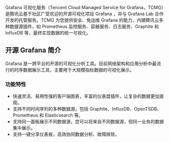 Grafana 可视化服务（Tencent Cloud Managed Service for Grafana，TCMG）是腾讯云基于社区广受欢迎的开源可视化项目 Grafana ，并与 Grafana Lab 合作开发的托管服务。TCMG 为您提供安全、免运维 Grafana 的能力，内建腾讯云多种数据源插件，如 Prometheus 监控服务、容器服务、日志服务、Graphite 和 InfluxDB 等，最终实现数据的统一可视化。

## 开源 Grafana 简介

Grafana 是一跨平台的开源的可视化分析工具。目前网络架构和应用分析中最流行的时序数据展示工具，主要用于大规模指标数据的可视化展示。

### 功能特性

- 快速灵活、易用性强的客户端图表，丰富的仪表盘插件，让复杂的数据更加直观。
- 支持不同时间序列的多种数据源，包括 Graphite、InfluxDB、OpenTSDB、Prometheus 和 Elasticsearch 等。
- 支持同一面板展示不同数据源，您可以将来自不同数据源，但同一业务的数据集中展示。
- 支持一键分享仪表板，高效协同数据分析、故障排除。



